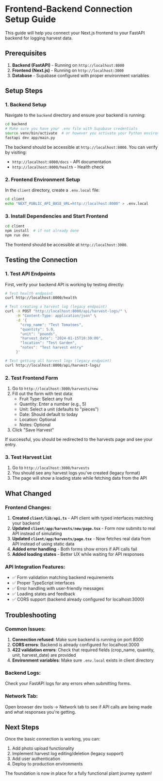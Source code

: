 # Frontend-Backend Connection Setup Guide

This guide will help you connect your Next.js frontend to your FastAPI backend for logging harvest data.

## Prerequisites

1. **Backend (FastAPI)** - Running on `http://localhost:8000`
2. **Frontend (Next.js)** - Running on `http://localhost:3000`
3. **Database** - Supabase configured with proper environment variables

## Setup Steps

### 1. Backend Setup

Navigate to the `backend` directory and ensure your backend is running:

```bash
cd backend
# Make sure you have your .env file with Supabase credentials
source venv/bin/activate  # or however you activate your Python environment
fastapi dev app/main.py
```

The backend should be accessible at `http://localhost:8000`. You can verify by visiting:
- `http://localhost:8000/docs` - API documentation
- `http://localhost:8000/health` - Health check

### 2. Frontend Environment Setup

In the `client` directory, create a `.env.local` file:

```bash
cd client
echo "NEXT_PUBLIC_API_BASE_URL=http://localhost:8000" > .env.local
```

### 3. Install Dependencies and Start Frontend

```bash
cd client
npm install  # if not already done
npm run dev
```

The frontend should be accessible at `http://localhost:3000`.

## Testing the Connection

### 1. Test API Endpoints

First, verify your backend API is working by testing directly:

```bash
# Test health endpoint
curl http://localhost:8000/health

# Test creating a harvest log (legacy endpoint)
curl -X POST "http://localhost:8000/api/harvest-logs/" \
     -H "Content-Type: application/json" \
     -d '{
       "crop_name": "Test Tomatoes",
       "quantity": 5.0,
       "unit": "pounds",
       "harvest_date": "2024-01-15T10:30:00",
       "location": "Test Garden",
       "notes": "Test harvest entry"
     }'

# Test getting all harvest logs (legacy endpoint)
curl http://localhost:8000/api/harvest-logs/
```

### 2. Test Frontend Form

1. Go to `http://localhost:3000/harvests/new`
2. Fill out the form with test data:
   - Fruit Type: Select any fruit
   - Quantity: Enter a number (e.g., 5)
   - Unit: Select a unit (defaults to "pieces")
   - Date: Should default to today
   - Location: Optional
   - Notes: Optional
3. Click "Save Harvest"

If successful, you should be redirected to the harvests page and see your entry.

### 3. Test Harvest List

1. Go to `http://localhost:3000/harvests`
2. You should see any harvest logs you've created (legacy format)
3. The page will show a loading state while fetching data from the API

## What Changed

### Frontend Changes:

1. **Created `client/lib/api.ts`** - API client with typed interfaces matching your backend
2. **Updated `client/app/harvests/new/page.tsx`** - Form now submits to real API instead of simulating
3. **Updated `client/app/harvests/page.tsx`** - Now fetches real data from API instead of using static data
4. **Added error handling** - Both forms show errors if API calls fail
5. **Added loading states** - Better UX while waiting for API responses

### API Integration Features:

- ✅ Form validation matching backend requirements
- ✅ Proper TypeScript interfaces
- ✅ Error handling with user-friendly messages
- ✅ Loading states and feedback
- ✅ CORS support (backend already configured for localhost:3000)

## Troubleshooting

### Common Issues:

1. **Connection refused**: Make sure backend is running on port 8000
2. **CORS errors**: Backend is already configured for localhost:3000
3. **422 validation errors**: Check that required fields (crop_name, quantity, unit, harvest_date) are provided
4. **Environment variables**: Make sure `.env.local` exists in client directory

### Backend Logs:
Check your FastAPI logs for any errors when submitting forms.

### Network Tab:
Open browser dev tools → Network tab to see if API calls are being made and what responses you're getting.

## Next Steps

Once the basic connection is working, you can:

1. Add photo upload functionality
2. Implement harvest log editing/deletion (legacy support)
3. Add user authentication
4. Deploy to production environments

The foundation is now in place for a fully functional plant journey system! 